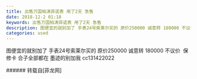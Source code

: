 ```yaml
---
title: 出售万国柏涛菲诺表 用了2天 急售
date: 2018-12-2 01:18
keywords: 出售万国柏涛菲诺表 用了2天 急售
description: 图便宜的就别加了 手表24号索莱尔买的 原价250000 诚意转 180000 不议价  保修卡 合子全部都在 墨迹的别加我 cc131422022 
categories: used
---
```

<td class="t_f" id="postmessage_2391057">

图便宜的就别加了 手表24号索莱尔买的 原价250000 诚意转 180000 不议价  保修卡 合子全部都在 墨迹的别加我 cc131422022 <br/>
</td>
###### 转载自[菲龙网]